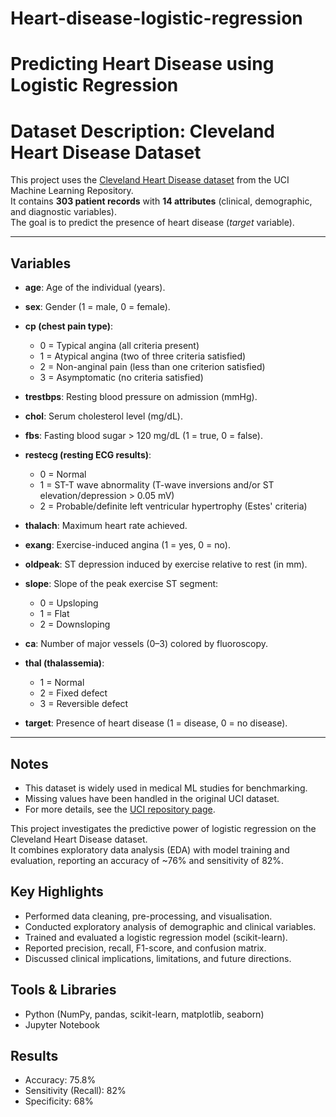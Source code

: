 # Heart-disease-logistic-regression
# Predicting Heart Disease using Logistic Regression   

# Dataset Description: Cleveland Heart Disease Dataset  

This project uses the [Cleveland Heart Disease dataset](https://archive.ics.uci.edu/ml/datasets/heart+disease) from the UCI Machine Learning Repository.  
It contains **303 patient records** with **14 attributes** (clinical, demographic, and diagnostic variables).  
The goal is to predict the presence of heart disease (*target* variable).  

---

## Variables  

- **age**: Age of the individual (years).  
- **sex**: Gender (1 = male, 0 = female).  
- **cp (chest pain type)**:  
  - 0 = Typical angina (all criteria present)  
  - 1 = Atypical angina (two of three criteria satisfied)  
  - 2 = Non-anginal pain (less than one criterion satisfied)  
  - 3 = Asymptomatic (no criteria satisfied)  

- **trestbps**: Resting blood pressure on admission (mmHg).  
- **chol**: Serum cholesterol level (mg/dL).  
- **fbs**: Fasting blood sugar > 120 mg/dL (1 = true, 0 = false).  
- **restecg (resting ECG results)**:  
  - 0 = Normal  
  - 1 = ST-T wave abnormality (T-wave inversions and/or ST elevation/depression > 0.05 mV)  
  - 2 = Probable/definite left ventricular hypertrophy (Estes' criteria)  

- **thalach**: Maximum heart rate achieved.  
- **exang**: Exercise-induced angina (1 = yes, 0 = no).  
- **oldpeak**: ST depression induced by exercise relative to rest (in mm).  
- **slope**: Slope of the peak exercise ST segment:  
  - 0 = Upsloping  
  - 1 = Flat  
  - 2 = Downsloping  

- **ca**: Number of major vessels (0–3) colored by fluoroscopy.  
- **thal (thalassemia)**:  
  - 1 = Normal  
  - 2 = Fixed defect  
  - 3 = Reversible defect  

- **target**: Presence of heart disease (1 = disease, 0 = no disease).  

---

## Notes  
- This dataset is widely used in medical ML studies for benchmarking.  
- Missing values have been handled in the original UCI dataset.  
- For more details, see the [UCI repository page](https://archive.ics.uci.edu/ml/datasets/heart+disease).  


This project investigates the predictive power of logistic regression on the Cleveland Heart Disease dataset.  
It combines exploratory data analysis (EDA) with model training and evaluation, reporting an accuracy of ~76% and sensitivity of 82%.  

## Key Highlights
- Performed data cleaning, pre-processing, and visualisation.  
- Conducted exploratory analysis of demographic and clinical variables.  
- Trained and evaluated a logistic regression model (scikit-learn).  
- Reported precision, recall, F1-score, and confusion matrix.  
- Discussed clinical implications, limitations, and future directions.  

## Tools & Libraries
- Python (NumPy, pandas, scikit-learn, matplotlib, seaborn)  
- Jupyter Notebook  

## Results
- Accuracy: 75.8%  
- Sensitivity (Recall): 82%  
- Specificity: 68%  

